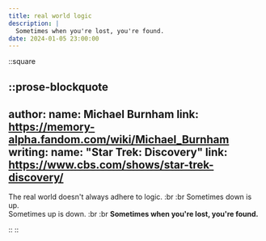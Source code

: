 ```yaml
---
title: real world logic
description: |
  Sometimes when you're lost, you're found.
date: 2024-01-05 23:00:00
---
```


::square

::prose-blockquote
---
author:
  name: Michael Burnham
  link: https://memory-alpha.fandom.com/wiki/Michael_Burnham
  writing:
    name: "Star Trek: Discovery"
    link: https://www.cbs.com/shows/star-trek-discovery/
---

The real world doesn't always adhere to logic.  :br :br
Sometimes down is up.  
Sometimes up is down.  :br :br
**Sometimes when you're lost, you're found.**

::
::
<!-- more -->
